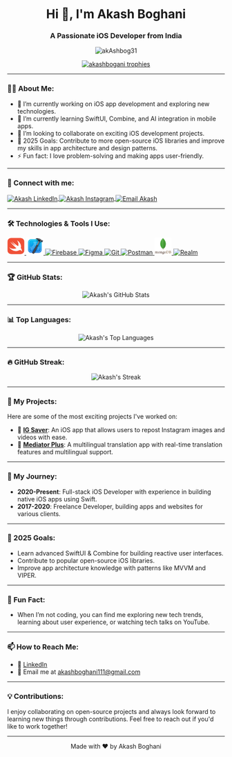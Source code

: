<h1 align="center">Hi 👋, I'm Akash Boghani</h1>
<h3 align="center">A Passionate iOS Developer from India</h3>

<p align="center">
  <img src="https://komarev.com/ghpvc/?username=akAshbog31&label=Profile%20views&color=0e75b6&style=flat" alt="akAshbog31" />
</p>

<p align="center">
  <a href="https://github.com/ryo-ma/github-profile-trophy"><img src="https://github-profile-trophy.vercel.app/?username=akAshbog31" alt="akashbogani trophies" /></a>
</p>

---

### 👨‍💻 About Me:

- 🔭 I’m currently working on iOS app development and exploring new technologies.
- 🌱 I’m currently learning SwiftUI, Combine, and AI integration in mobile apps.
- 👯 I’m looking to collaborate on exciting iOS development projects.
- 🥅 2025 Goals: Contribute to more open-source iOS libraries and improve my skills in app architecture and design patterns.
- ⚡ Fun fact: I love problem-solving and making apps user-friendly.

---

### 💬 Connect with me:

<p align="left">
  <a href="https://linkedin.com/in/akash-boghani-b8859622a" target="_blank">
    <img align="center" src="https://raw.githubusercontent.com/rahuldkjain/github-profile-readme-generator/master/src/images/icons/Social/linked-in-alt.svg" alt="Akash LinkedIn" height="30" width="40" />
  </a>
  <a href="https://instagram.com/boghaniakash" target="_blank">
    <img align="center" src="https://raw.githubusercontent.com/rahuldkjain/github-profile-readme-generator/master/src/images/icons/Social/instagram.svg" alt="Akash Instagram" height="30" width="40" />
  </a>
  <a href="mailto:akashboghani111@gmail.com" target="_blank">
    <img align="center" src="https://img.shields.io/badge/Email-akashboghani111%40gmail.com-blue?style=flat-square&logo=gmail&logoColor=white" alt="Email Akash" height="30" />
  </a>
</p>

---

### 🛠️ Technologies & Tools I Use:

<p align="left">
  <a href="https://www.apple.com/swift/" target="_blank">
    <img src="https://raw.githubusercontent.com/devicons/devicon/master/icons/swift/swift-original.svg" alt="Swift" width="40" height="40"/>
  </a>
  <a href="https://developer.apple.com/xcode/" target="_blank">
    <img src="https://raw.githubusercontent.com/devicons/devicon/master/icons/xcode/xcode-original.svg" alt="Xcode" width="40" height="40"/>
  </a>
  <a href="https://firebase.google.com/" target="_blank">
    <img src="https://www.vectorlogo.zone/logos/firebase/firebase-icon.svg" alt="Firebase" width="40" height="40"/>
  </a>
  <a href="https://www.figma.com/" target="_blank">
    <img src="https://www.vectorlogo.zone/logos/figma/figma-icon.svg" alt="Figma" width="40" height="40"/>
  </a>
  <a href="https://git-scm.com/" target="_blank">
    <img src="https://www.vectorlogo.zone/logos/git-scm/git-scm-icon.svg" alt="Git" width="40" height="40"/>
  </a>
  <a href="https://www.postman.com/" target="_blank">
    <img src="https://www.vectorlogo.zone/logos/getpostman/getpostman-icon.svg" alt="Postman" width="40" height="40"/>
  </a>
  <a href="https://www.mongodb.com/" target="_blank">
    <img src="https://raw.githubusercontent.com/devicons/devicon/master/icons/mongodb/mongodb-original-wordmark.svg" alt="MongoDB" width="40" height="40"/>
  </a>
  <a href="https://realm.io/" target="_blank">
    <img src="https://raw.githubusercontent.com/bestofjs/bestofjs-webui/8665e8c267a0215f3159df28b33c365198101df5/public/logos/realm.svg" alt="Realm" width="40" height="40"/>
  </a>
</p>

---

### 🏆 GitHub Stats:

<p align="center">
  <img src="https://github-readme-stats.vercel.app/api?username=akAshbog31&show_icons=true&locale=en" alt="Akash's GitHub Stats" />
</p>

---

### 📊 Top Languages:

<p align="center">
  <img src="https://github-readme-stats.vercel.app/api/top-langs?username=akAshbog31&show_icons=true&locale=en&layout=compact" alt="Akash's Top Languages" />
</p>

---

### 🔥 GitHub Streak:

<p align="center">
  <img src="https://github-readme-streak-stats.herokuapp.com/?user=akAshbog31" alt="Akash's Streak" />
</p>

---

### 💼 My Projects:

Here are some of the most exciting projects I've worked on:

- 🚀 **[IG Saver](https://github.com/akAshbog31/IG-Saver)**: An iOS app that allows users to repost Instagram images and videos with ease.
- 📖 **[Mediator Plus](https://github.com/akAshbog31/Mediator-Plus)**: A multilingual translation app with real-time translation features and multilingual support.

---

### 📅 My Journey:

- **2020-Present**: Full-stack iOS Developer with experience in building native iOS apps using Swift.
- **2017-2020**: Freelance Developer, building apps and websites for various clients.

---

### 🎯 2025 Goals:

- Learn advanced SwiftUI & Combine for building reactive user interfaces.
- Contribute to popular open-source iOS libraries.
- Improve app architecture knowledge with patterns like MVVM and VIPER.

---

### 🎥 Fun Fact:

- When I’m not coding, you can find me exploring new tech trends, learning about user experience, or watching tech talks on YouTube.

---

### 📫 How to Reach Me:

- 💬 [LinkedIn](https://linkedin.com/in/akash-boghani-b8859622a)
- 📧 Email me at [akashboghani111@gmail.com](mailto:akashboghani111@gmail.com)

---

### 💡 Contributions:

I enjoy collaborating on open-source projects and always look forward to learning new things through contributions. Feel free to reach out if you'd like to work together!

---

<p align="center">Made with ❤️ by Akash Boghani</p>
